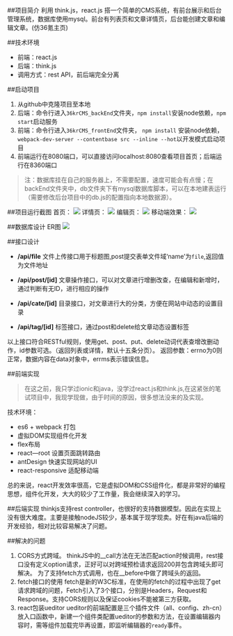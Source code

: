 ##项目简介
利用 think.js，react.js 搭一个简单的CMS系统，有前台展示和后台管理系统，数据库使用mysql。前台有列表页和文章详情页，后台能创建文章和编辑文章。(仿36氪主页)

##技术环境

- 前端：react.js
- 后端：think.js
- 调用方式：rest API，前后端完全分离

##启动项目

 1. 从github中克隆项目至本地
 2. 后端：命令行进入`36krCMS_backEnd`文件夹，`npm install`安装node依赖，`npm start`启动服务
 3. 前端：命令行进入`36krCMS_frontEnd`文件夹， `npm install` 安装node依赖，`webpack-dev-server --contentbase src --inline --hot`以开发模式启动项目
 4. 前端运行在8080端口，可以直接访问localhost:8080查看项目首页；后端运行在8360端口

> 注：数据库挂在自己的服务器上，不需要配置，速度可能会有点慢；在backEnd文件夹中，db文件夹下有mysql数据库脚本，可以在本地建表运行（需要修改后台项目中的db.js的配置指向本地数据源）。

##项目运行截图
首页：
![](http://image.kbiao.me/17-2-28/62440013-file_1488231567185_12318.png)
详情页：
![](http://image.kbiao.me/17-2-28/10969418-file_1488231961658_256e.png)
编辑页：
![](http://image.kbiao.me/17-2-28/64618732-file_1488232048576_181d7.png)
移动端效果：
![](http://image.kbiao.me/17-2-28/59147727-file_1488232019745_8fa2.png)


##数据库设计
ER图
![](http://image.kbiao.me/17-2-28/77402441-file_1488231537195_d56e.png) 

##接口设计

 -  **/api/file**
    文件上传接口用于标题图,post提交表单文件域‘name’为`file`,返回值为文件地址

 - **/api/post/[id]**
    文章操作接口，可以对文章进行增删改查，在编辑和新增时，通过判断有无ID，进行相应的操作
 - **/api/cate/[id]**
    目录接口，对文章进行大的分类，方便在网站中动态的设置目录
 - **/api/tag/[id]**
    标签接口，通过post和delete给文章动态设置标签

以上接口符合RESTful规则，使用get、post、put、delete动词代表查增改删动作，id参数可选。（返回列表或详情，默认十五条分页）。
返回参数：errno为0则正常，数据内容在data对象中，errms表示错误信息。
   

##前端实现

> 在这之前，我只学过ionic和java，没学过react.js和think.js,在这紧张的笔试项目中，我现学现做，由于时间的原因，很多想法没来的及实现。

技术环境：

 - es6 + webpack 打包
 - 虚拟DOM实现组件化开发
 - flex布局
 - react—root 设置页面跳转路由
 - antDesign 快速实现网站的UI
 -  react-responsive 适配移动端
 
总的来说，react开发效率很高，它是虚拟DOM和CSS组件化，都是非常好的编程思想，组件化开发，大大的较少了工作量，我会继续深入的学习。

##后端实现
thinkjs支持rest controller，也很好的支持数据模型。因此在实现上没有很大难度。主要是接触nodeJS较少，基本属于现学现卖。好在有java后端的开发经验，相对比较容易解决了问题。

##解决的问题

 1. CORS方式跨域。
    thinkJS中的__call方法在无法匹配action时候调用，rest接口没有定义option请求，正好可以对跨域预检请求返回200并包含跨域头即可解决。
    为了支持fetch方式调用，也在__before中做了跨域头的返回。
 2. fetch接口的使用
    fetch是新的W3C标准，在使用的fetch的过程中出现了get请求跨域的问题，Fetch引入了3个接口，分别是Headers，Request和Response。支持CORS规则以及保证cookies不能被第三方获取。
 3. react包装ueditor
    ueditor的前端配置是三个插件文件（all、config、zh-cn）放入口函数中，新建一个组件类<Ueditor>配置ueditor的参数和方法，在设置编辑器内容时，需等组件加载完毕再设置，即监听编辑器的`ready`事件。